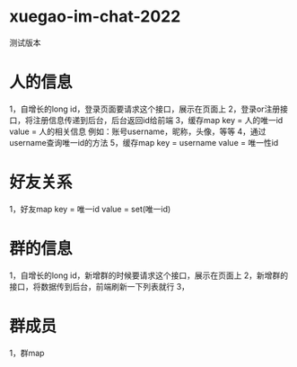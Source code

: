 # xuegao-im-chat-2022

测试版本
# 人的信息
1，自增长的long id，登录页面要请求这个接口，展示在页面上
2，登录or注册接口，将注册信息传递到后台，后台返回id给前端
3，缓存map
    key = 人的唯一id
    value = 人的相关信息
    例如：账号username，昵称，头像，等等
4，通过username查询唯一id的方法
5，缓存map
    key = username
    value = 唯一性id

# 好友关系
1，好友map
    key = 唯一id
    value = set(唯一id)

# 群的信息
1，自增长的long id，新增群的时候要请求这个接口，展示在页面上
2，新增群的接口，将数据传到后台，前端刷新一下列表就行
3，

# 群成员
1，群map
    

# 






























